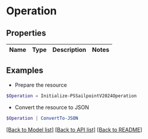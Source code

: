 # Operation
## Properties

Name | Type | Description | Notes
------------ | ------------- | ------------- | -------------

## Examples

- Prepare the resource
```powershell
$Operation = Initialize-PSSailpointV2024Operation 
```

- Convert the resource to JSON
```powershell
$Operation | ConvertTo-JSON
```

[[Back to Model list]](../README.md#documentation-for-models) [[Back to API list]](../README.md#documentation-for-api-endpoints) [[Back to README]](../README.md)

